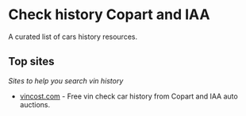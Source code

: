 
# Check history Copart and IAA
A curated list of cars history resources.



Top sites
------
*Sites to help you search vin history*

* [vincost.com](https://vincost.com/ "Copart and IAA sales history") - Free vin check car history from Copart and IAA auto auctions.

